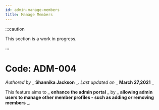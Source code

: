 ```yaml
---
id: admin-manage-members
title: Manage Members
---
```


:::caution

This section is a work in progress.

:::

# Code: ADM-004
_Authored by_ _ **Shannika Jackson** __. Last updated on_ _ **March 27,2021** _

This feature aims to _ **enhance the admin portal** _ by _ **allowing admin users to manage other member profiles - such as adding or removing members** _.